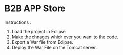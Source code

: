 # B2B APP Store

Instructions :

1) Load the project in Eclipse
2) Make the chnages which ever you want to the code.
3) Export a War file from Eclipse.
4) Deploy the War File on the Tomcat server.
